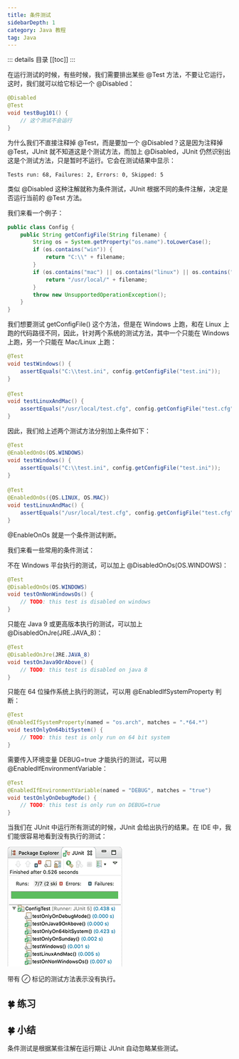 ```yaml
---
title: 条件测试
sidebarDepth: 1
category: Java 教程
tag: Java
---
```


::: details 目录
[[toc]]
:::


在运行测试的时候，有些时候，我们需要排出某些 @Test 方法，不要让它运行，这时，我们就可以给它标记一个 @Disabled：

```java
@Disabled
@Test
void testBug101() {
    // 这个测试不会运行
}
```

为什么我们不直接注释掉 @Test，而是要加一个 @Disabled？这是因为注释掉 @Test，JUnit 就不知道这是个测试方法，而加上 @Disabled，JUnit 仍然识别出这是个测试方法，只是暂时不运行。它会在测试结果中显示：

```
Tests run: 68, Failures: 2, Errors: 0, Skipped: 5
```

类似 @Disabled 这种注解就称为条件测试，JUnit 根据不同的条件注解，决定是否运行当前的 @Test 方法。

我们来看一个例子：

```java
public class Config {
    public String getConfigFile(String filename) {
        String os = System.getProperty("os.name").toLowerCase();
        if (os.contains("win")) {
            return "C:\\" + filename;
        }
        if (os.contains("mac") || os.contains("linux") || os.contains("unix")) {
            return "/usr/local/" + filename;
        }
        throw new UnsupportedOperationException();
    }
}
```

我们想要测试 getConfigFile() 这个方法，但是在 Windows 上跑，和在 Linux 上跑的代码路径不同，因此，针对两个系统的测试方法，其中一个只能在 Windows 上跑，另一个只能在 Mac/Linux 上跑：

```java
@Test
void testWindows() {
    assertEquals("C:\\test.ini", config.getConfigFile("test.ini"));
}

@Test
void testLinuxAndMac() {
    assertEquals("/usr/local/test.cfg", config.getConfigFile("test.cfg"));
}
```

因此，我们给上述两个测试方法分别加上条件如下：

```java
@Test
@EnabledOnOs(OS.WINDOWS)
void testWindows() {
    assertEquals("C:\\test.ini", config.getConfigFile("test.ini"));
}

@Test
@EnabledOnOs({OS.LINUX, OS.MAC})
void testLinuxAndMac() {
    assertEquals("/usr/local/test.cfg", config.getConfigFile("test.cfg"));
}
```

@EnableOnOs 就是一个条件测试判断。

我们来看一些常用的条件测试：

不在 Windows 平台执行的测试，可以加上 @DisabledOnOs(OS.WINDOWS)：

```java
@Test
@DisabledOnOs(OS.WINDOWS)
void testOnNonWindowsOs() {
    // TODO: this test is disabled on windows
}
```

只能在 Java 9 或更高版本执行的测试，可以加上 @DisabledOnJre(JRE.JAVA_8)：

```java
@Test
@DisabledOnJre(JRE.JAVA_8)
void testOnJava9OrAbove() {
    // TODO: this test is disabled on java 8
}
```

只能在 64 位操作系统上执行的测试，可以用 @EnabledIfSystemProperty 判断：

```java
@Test
@EnabledIfSystemProperty(named = "os.arch", matches = ".*64.*")
void testOnlyOn64bitSystem() {
    // TODO: this test is only run on 64 bit system
}
```


需要传入环境变量 DEBUG=true 才能执行的测试，可以用 @EnabledIfEnvironmentVariable：

```java
@Test
@EnabledIfEnvironmentVariable(named = "DEBUG", matches = "true")
void testOnlyOnDebugMode() {
    // TODO: this test is only run on DEBUG=true
}
```


当我们在 JUnit 中运行所有测试的时候，JUnit 会给出执行的结果。在 IDE 中，我们能很容易地看到没有执行的测试：

![20221124101545](assets/20221124101545.png)

带有 ⊘ 标记的测试方法表示没有执行。


## 🍀 练习

## 🍀 小结

条件测试是根据某些注解在运行期让 JUnit 自动忽略某些测试。

